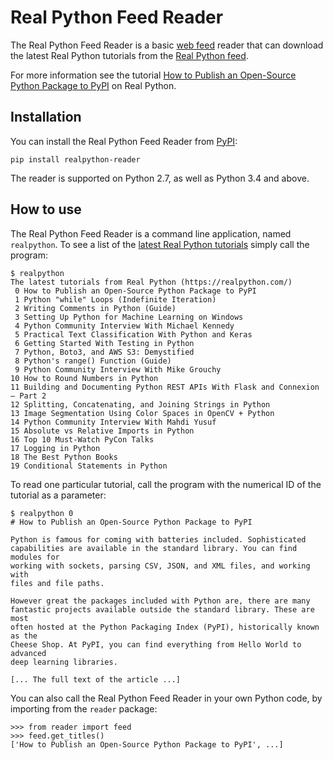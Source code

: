 # Real Python Feed Reader

The Real Python Feed Reader is a basic [web feed](https://en.wikipedia.org/wiki/Web_feed) reader that can download the latest Real Python tutorials from the [Real Python feed](https://realpython.com/contact/#rss-atom-feed).

For more information see the tutorial [How to Publish an Open-Source Python Package to PyPI](https://realpython.com/pypi-publish-python-package/) on Real Python.

## Installation

You can install the Real Python Feed Reader from [PyPI](https://pypi.org/project/realpython-reader/):

    pip install realpython-reader

The reader is supported on Python 2.7, as well as Python 3.4 and above.

## How to use

The Real Python Feed Reader is a command line application, named `realpython`. To see a list of the [latest Real Python tutorials](https://realpython.com/) simply call the program:

    $ realpython
    The latest tutorials from Real Python (https://realpython.com/)
     0 How to Publish an Open-Source Python Package to PyPI
     1 Python "while" Loops (Indefinite Iteration)
     2 Writing Comments in Python (Guide)
     3 Setting Up Python for Machine Learning on Windows
     4 Python Community Interview With Michael Kennedy
     5 Practical Text Classification With Python and Keras
     6 Getting Started With Testing in Python
     7 Python, Boto3, and AWS S3: Demystified
     8 Python's range() Function (Guide)
     9 Python Community Interview With Mike Grouchy
    10 How to Round Numbers in Python
    11 Building and Documenting Python REST APIs With Flask and Connexion – Part 2
    12 Splitting, Concatenating, and Joining Strings in Python
    13 Image Segmentation Using Color Spaces in OpenCV + Python
    14 Python Community Interview With Mahdi Yusuf
    15 Absolute vs Relative Imports in Python
    16 Top 10 Must-Watch PyCon Talks
    17 Logging in Python
    18 The Best Python Books
    19 Conditional Statements in Python

To read one particular tutorial, call the program with the numerical ID of the tutorial as a parameter:

    $ realpython 0
    # How to Publish an Open-Source Python Package to PyPI

    Python is famous for coming with batteries included. Sophisticated
    capabilities are available in the standard library. You can find modules for
    working with sockets, parsing CSV, JSON, and XML files, and working with
    files and file paths.

    However great the packages included with Python are, there are many
    fantastic projects available outside the standard library. These are most
    often hosted at the Python Packaging Index (PyPI), historically known as the
    Cheese Shop. At PyPI, you can find everything from Hello World to advanced
    deep learning libraries.

    [... The full text of the article ...]

You can also call the Real Python Feed Reader in your own Python code, by importing from the `reader` package:

    >>> from reader import feed
    >>> feed.get_titles()
    ['How to Publish an Open-Source Python Package to PyPI', ...]






